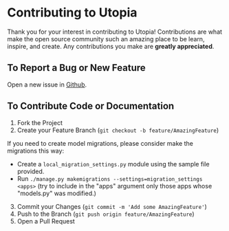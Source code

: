 # Contributing to Utopia

Thank you for your interest in contributing to Utopia! Contributions are what make the open source community such an amazing place to be learn, inspire, and create. Any contributions you make are **greatly appreciated**.

## To Report a Bug or New Feature

Open a new issue in [Github](https://github.com/ladiaria/utopia-cms/issues/new/choose).

## To Contribute Code or Documentation

1. Fork the Project
2. Create your Feature Branch (`git checkout -b feature/AmazingFeature`)

If you need to create model migrations, please consider make the migrations this way:

 - Create a `local_migration_settings.py` module using the sample file provided.
 - Run `./manage.py makemigrations --settings=migration_settings <apps>`
   (try to include in the "apps" argument only those apps whose "models.py" was modified.)

3. Commit your Changes (`git commit -m 'Add some AmazingFeature'`)
4. Push to the Branch (`git push origin feature/AmazingFeature`)
5. Open a Pull Request
